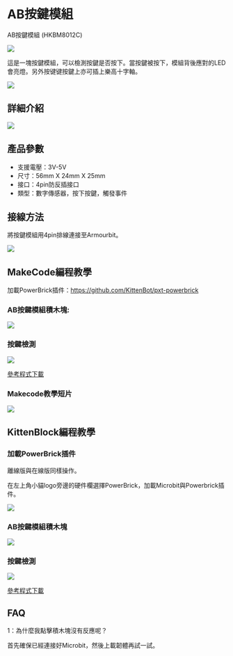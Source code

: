 # AB按鍵模組

AB按鍵模組 (HKBM8012C)

![](./images/08_03.png)

這是一塊按鍵模組，可以檢測按鍵是否按下。當按鍵被按下，模組背後應對的LED會亮燈。另外按键键按鍵上亦可插上樂高十字軸。

![](./images/IMG_2569.GIF)

## 詳細介紹

![](./images/08_01.png)

## 產品參數

- 支援電壓：3V-5V
- 尺寸：56mm X 24mm X 25mm
- 接口：4pin防反插接口
- 類型：數字傳感器，按下按鍵，觸發事件

## 接線方法

將按鍵模組用4pin排線連接至Armourbit。

![](./kbimages/08_02.png)

## MakeCode編程教學

加載PowerBrick插件：https://github.com/KittenBot/pxt-powerbrick

### AB按鍵模組積木塊:

![](./images/bumperblocks.png)

### 按鍵檢測

![](./images/bumper.png)

[參考程式下載](https://bit.ly/PowerbrickM6_01Hex)

### Makecode教學短片

[![](./images/bumpertut.png)](https://youtu.be/BT1TUlmbMm8?t=370)

## KittenBlock編程教學

### 加載PowerBrick插件

離線版與在線版同樣操作。

在左上角小貓logo旁邊的硬件欄選擇PowerBrick，加載Microbit與Powerbrick插件。

![](./kbimages/addextension.png)

### AB按鍵模組積木塊

![](./kbimages/kbbumpersblock.png)

### 按鍵檢測

![](./kbimages/kbbumpers.png)

[參考程式下載](https://bit.ly/PowerbrickM6_01sb3)

## FAQ

1：為什麼我點擊積木塊沒有反應呢？

首先確保已經連接好Microbit，然後上載韌體再試一試。